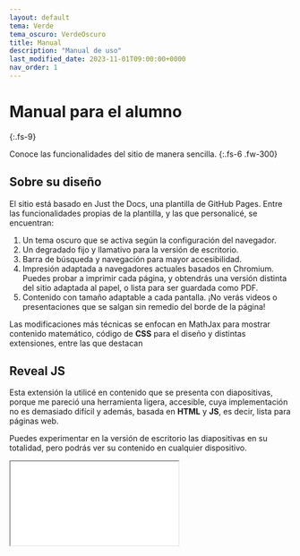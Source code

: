 ```yaml
---
layout: default
tema: Verde
tema_oscuro: VerdeOscuro
title: Manual
description: "Manual de uso"
last_modified_date: 2023-11-01T09:00:00+0000
nav_order: 1
---
```


# Manual para el <span class="deg-sitio deg-sitio-texto">alumno</span>
{:.fs-9}

Conoce las funcionalidades del sitio de manera sencilla.
{:.fs-6 .fw-300}

## Sobre su diseño

El sitio está basado en <span class="deg-sitio deg-sitio-texto">Just the Docs</span>, una plantilla de GitHub Pages. Entre las funcionalidades propias de la plantilla, y las que personalicé, se encuentran:

1. Un tema oscuro que se activa según la configuración del navegador.
2. Un degradado fijo y llamativo para la versión de escritorio.
3. Barra de búsqueda y navegación para mayor accesibilidad.
4. Impresión adaptada a navegadores actuales basados en Chromium. Puedes probar a imprimir cada página, y obtendrás una versión distinta del sitio adaptada al papel, o lista para ser guardada como PDF.
5. Contenido con tamaño adaptable a cada pantalla. ¡No verás videos o presentaciones que se salgan sin remedio del borde de la página!

Las modificaciones más técnicas se enfocan en <span class="deg-sitio deg-sitio-texto">MathJax</span> para mostrar contenido matemático, código de **CSS** para el diseño y distintas extensiones, entre las que destacan

## <span class="deg-sitio deg-sitio-texto">Reveal JS</span>

Esta extensión la utilicé en contenido que se presenta con diapositivas, porque me pareció una herramienta ligera, accesible, cuya implementación no es demasiado difícil y además, basada en **HTML** y **JS**, es decir, lista para páginas web.

Puedes experimentar en la versión de escritorio las diapositivas en su totalidad, pero podrás ver su contenido en cualquier dispositivo.

<div class="marco-16-9 no-imprimir">
    <iframe class="adaptable" src="{{'/00-Archivos/Controles.html'| relative_url}}">
    </iframe>
</div>




